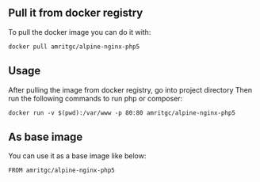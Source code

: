 ## Pull it from docker registry

To pull the docker image you can do it with:

```
docker pull amritgc/alpine-nginx-php5
```

## Usage

After pulling the image from docker registry, go into project directory
Then run the following commands to run php or composer:

```
docker run -v $(pwd):/var/www -p 80:80 amritgc/alpine-nginx-php5
```

## As base image

You can use it as a base image like below:

```
FROM amritgc/alpine-nginx-php5

```
